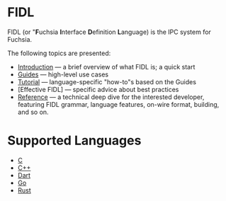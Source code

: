 # FIDL

FIDL (or "**F**uchsia **I**nterface **D**efinition **L**anguage) is the IPC system for Fuchsia.

The following topics are presented:

* [Introduction](intro/README.md) &mdash; a brief overview of what FIDL is; a quick start
* [Guides](guides/README.md) &mdash; high-level use cases
* [Tutorial](tutorial/README.md) &mdash; language-specific "how-to"s based on the Guides
* [Effective FIDL] &mdash; specific advice about best practices
* [Reference](reference/README.md) &mdash; a technical deep dive for the interested developer,
	featuring FIDL grammar, language features, on-wire format, building, and so on.

# Supported Languages

* [C](languages/c.md)
* [C++](languages/cpp.md)
* [Dart](tutorial/tutorial-dart.md)
* [Go](tutorial/tutorial-go.md)
* [Rust](tutorial/tutorial-rust.md)
